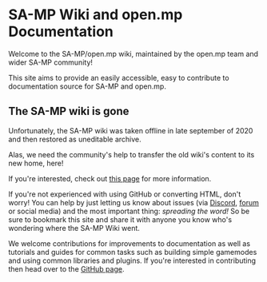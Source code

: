 # SA-MP Wiki and open.mp Documentation

Welcome to the SA-MP/open.mp wiki, maintained by the open.mp team and wider SA-MP community!

This site aims to provide an easily accessible, easy to contribute to documentation source for SA-MP and open.mp.

## The SA-MP wiki is gone

Unfortunately, the SA-MP wiki was taken offline in late september of 2020 and then restored as uneditable archive.

Alas, we need the community's help to transfer the old wiki's content to its new home, here!

If you're interested, check out [this page](/docs/meta/Contributing) for more information.

If you're not experienced with using GitHub or converting HTML, don't worry! You can help by just letting us know about issues (via [Discord](https://discord.gg/samp), [forum](https://forum.open.mp) or social media) and the most important thing: _spreading the word!_ So be sure to bookmark this site and share it with anyone you know who's wondering where the SA-MP Wiki went.

We welcome contributions for improvements to documentation as well as tutorials and guides for common tasks such as building simple gamemodes and using common libraries and plugins. If you're interested in contributing then head over to the [GitHub page](https://github.com/openmultiplayer/web).
